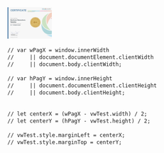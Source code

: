 

<img src="./image/certificate-c++.jpg" alt="drawing" width="100"/>

```
// var wPagX = window.innerWidth
//     || document.documentElement.clientWidth
//     || document.body.clientWidth;

// var hPagY = window.innerHeight
//     || document.documentElement.clientHeight
//     || document.body.clientHeight;


// let centerX = (wPagX - vwTest.width) / 2;
// let centerY = (hPagY - vwTest.height) / 2;

// vwTest.style.marginLeft = centerX;
// vwTest.style.marginTop = centerY;
```
